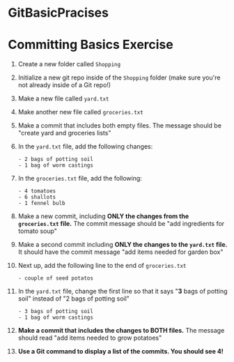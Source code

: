 # GitBasicPracises
# Committing Basics Exercise

1. Create a new folder called `Shopping`
2. Initialize a new git repo inside of the `Shopping` folder (make sure you're not already inside of a Git repo!)
3. Make a new file called `yard.txt`
4. Make another new file called `groceries.txt`
5. Make a commit that includes both empty files.  The message should be "create yard and groceries lists"
6. In the `yard.txt` file, add the following changes:
    
    ```
    - 2 bags of potting soil
    - 1 bag of worm castings
    ```
    
7. In the `groceries.txt` file, add the following:
    
    ```
    - 4 tomatoes
    - 6 shallots
    - 1 fennel bulb
    ```
    
8. Make a new commit, including **ONLY the changes from the `groceries.txt` file.**  The commit message should be "add ingredients for tomato soup"
9. Make a second commit including **ONLY the changes to the `yard.txt` file.**  It should have the commit message "add items needed for garden box"
10. Next up, add the following line to the end of `groceries.txt`
    
    ```
    - couple of seed potatos
    ```
    
11. In the `yard.txt` file, change the first line so that it says "**3** bags of potting soil" instead of "2 bags of potting soil"
    
    ```
    - 3 bags of potting soil
    - 1 bag of worm castings
    ```
    
12. **Make a commit that includes the changes to BOTH files.**  The message should read "add items needed to grow potatoes"
13. **Use a Git command to display a list of the commits. You should see 4!**
